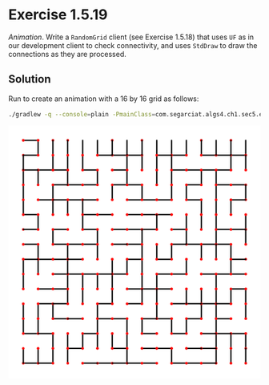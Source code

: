 # Exercise 1.5.19

*Animation*. Write a `RandomGrid` client (see Exercise 1.5.18) that uses `UF`
as in our development client to check connectivity, and uses `StdDraw` to draw
the connections as they are processed.

## Solution

Run to create an animation with a 16 by 16 grid as follows:

```bash
./gradlew -q --console=plain -PmainClass=com.segarciat.algs4.ch1.sec5.ex19.RandomGridAnimation run --args='16'
```
![Random Grid Connections](random-grid-connections.png)